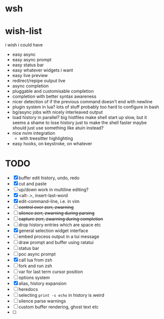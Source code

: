 # wsh

# wish-list

i wish i could have
* easy async
* easy async prompt
* easy status bar
* easy whatever widgets i want
* easy live preview
* redirect/repipe output live
* async completion
* pluggable and customisable completion
* completion with better syntax awareness
* nicer detection of if the previous command doesn't end with newline
* plugin system in lua? lots of stuff probably too hard to configure in bash
* bg/async jobs with nicely interleaved output
* load history in parallel?
    big histfiles make shell start up slow,
    but it seems a shame to lose history just to make the shell faster
    maybe should just use something like atuin instead?
* nice nvim integration
    * with treesitter highlighting
* easy hooks, on keystroke, on whatever

# TODO

* [x] buffer edit history, undo, redo
* [x] cut and paste
* [ ] up/down work in multiline editing?
* [x] <alt-.>, insert-last-word
* [x] edit-command-line, i.e. in vim
* [ ] ~~control over zerr, zwarning~~
* [ ] ~~silence zerr, zwarning during parsing~~
* [ ] ~~capture zerr, zwarning during completion~~
* [ ] drop history entries which are space etc
* [x] general selection widget interface
* [ ] embed process output in a tui message
* [ ] draw prompt and buffer using ratatui
* [ ] status bar
* [ ] poc async prompt
* [x] call lua from zsh
* [ ] fork and run zsh
* [ ] var for last term cursor position
* [ ] options system
* [x] alias, history expansion
* [ ] heredocs
* [ ] selecting `print -s echo` in history is weird
* [ ] silence parse warnings
* [ ] custom buffer rendering, ghost text etc
* [ ] 
